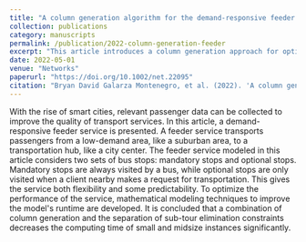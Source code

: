 ```yaml
---
title: "A column generation algorithm for the demand-responsive feeder service"
collection: publications
category: manuscripts
permalink: /publication/2022-column-generation-feeder
excerpt: "This article introduces a column generation approach for optimizing the demand-responsive feeder service problem."
date: 2022-05-01
venue: "Networks"
paperurl: "https://doi.org/10.1002/net.22095"
citation: "Bryan David Galarza Montenegro, et al. (2022). 'A column generation algorithm for the demand-responsive feeder service.' *Networks*, 80(3), 22095. https://doi.org/10.1002/net.22095"
---
```

With the rise of smart cities, relevant passenger data can be collected to improve the quality of transport services. In this article, a demand-responsive feeder service is presented. A feeder service transports passengers from a low-demand area, like a suburban area, to a transportation hub, like a city center. The feeder service modeled in this article considers two sets of bus stops: mandatory stops and optional stops. Mandatory stops are always visited by a bus, while optional stops are only visited when a client nearby makes a request for transportation. This gives the service both flexibility and some predictability. To optimize the performance of the service, mathematical modeling techniques to improve the model's runtime are developed. It is concluded that a combination of column generation and the separation of sub-tour elimination constraints decreases the computing time of small and midsize instances significantly.